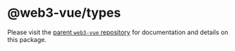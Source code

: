 # @web3-vue/types

Please visit the [parent `web3-vue` repository](https://github.com/yuntaoBai/web3-vue) for documentation and details on this package.
